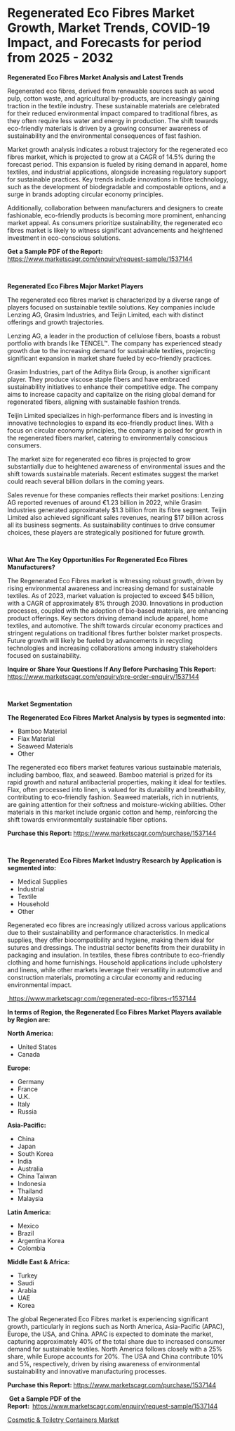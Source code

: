<p><h1>Regenerated Eco Fibres Market Growth, Market Trends, COVID-19 Impact, and Forecasts for period from 2025 - 2032</h1></p><p><strong>Regenerated Eco Fibres Market Analysis and Latest Trends</strong></p>
<p><p>Regenerated eco fibres, derived from renewable sources such as wood pulp, cotton waste, and agricultural by-products, are increasingly gaining traction in the textile industry. These sustainable materials are celebrated for their reduced environmental impact compared to traditional fibres, as they often require less water and energy in production. The shift towards eco-friendly materials is driven by a growing consumer awareness of sustainability and the environmental consequences of fast fashion.</p><p>Market growth analysis indicates a robust trajectory for the regenerated eco fibres market, which is projected to grow at a CAGR of 14.5% during the forecast period. This expansion is fueled by rising demand in apparel, home textiles, and industrial applications, alongside increasing regulatory support for sustainable practices. Key trends include innovations in fibre technology, such as the development of biodegradable and compostable options, and a surge in brands adopting circular economy principles.</p><p>Additionally, collaboration between manufacturers and designers to create fashionable, eco-friendly products is becoming more prominent, enhancing market appeal. As consumers prioritize sustainability, the regenerated eco fibres market is likely to witness significant advancements and heightened investment in eco-conscious solutions.</p></p>
<p><strong>Get a Sample PDF of the Report:&nbsp;</strong> <a href="https://www.marketscagr.com/enquiry/request-sample/1537144?utm_campaign=3534&utm_medium=2&utm_source=Github&utm_content=ia&utm_term=03042025&utm_id=regenerated-eco-fibres">https://www.marketscagr.com/enquiry/request-sample/1537144</a></p>
<p>&nbsp;</p>
<p><strong>Regenerated Eco Fibres Major Market Players</strong></p>
<p><p>The regenerated eco fibres market is characterized by a diverse range of players focused on sustainable textile solutions. Key companies include Lenzing AG, Grasim Industries, and Teijin Limited, each with distinct offerings and growth trajectories.</p><p>Lenzing AG, a leader in the production of cellulose fibers, boasts a robust portfolio with brands like TENCEL™. The company has experienced steady growth due to the increasing demand for sustainable textiles, projecting significant expansion in market share fueled by eco-friendly practices.</p><p>Grasim Industries, part of the Aditya Birla Group, is another significant player. They produce viscose staple fibers and have embraced sustainability initiatives to enhance their competitive edge. The company aims to increase capacity and capitalize on the rising global demand for regenerated fibers, aligning with sustainable fashion trends.</p><p>Teijin Limited specializes in high-performance fibers and is investing in innovative technologies to expand its eco-friendly product lines. With a focus on circular economy principles, the company is poised for growth in the regenerated fibers market, catering to environmentally conscious consumers.</p><p>The market size for regenerated eco fibres is projected to grow substantially due to heightened awareness of environmental issues and the shift towards sustainable materials. Recent estimates suggest the market could reach several billion dollars in the coming years.</p><p>Sales revenue for these companies reflects their market positions: Lenzing AG reported revenues of around €1.23 billion in 2022, while Grasim Industries generated approximately $1.3 billion from its fibre segment. Teijin Limited also achieved significant sales revenues, nearing $17 billion across all its business segments. As sustainability continues to drive consumer choices, these players are strategically positioned for future growth.</p></p>
<p>&nbsp;</p>
<p><strong>What Are The Key Opportunities For Regenerated Eco Fibres Manufacturers?</strong></p>
<p><p>The Regenerated Eco Fibres market is witnessing robust growth, driven by rising environmental awareness and increasing demand for sustainable textiles. As of 2023, market valuation is projected to exceed $45 billion, with a CAGR of approximately 8% through 2030. Innovations in production processes, coupled with the adoption of bio-based materials, are enhancing product offerings. Key sectors driving demand include apparel, home textiles, and automotive. The shift towards circular economy practices and stringent regulations on traditional fibres further bolster market prospects. Future growth will likely be fueled by advancements in recycling technologies and increasing collaborations among industry stakeholders focused on sustainability.</p></p>
<p><strong>Inquire or Share Your Questions If Any Before Purchasing This Report:</strong> <a href="https://www.marketscagr.com/enquiry/pre-order-enquiry/1537144?utm_campaign=3534&utm_medium=2&utm_source=Github&utm_content=ia&utm_term=03042025&utm_id=regenerated-eco-fibres">https://www.marketscagr.com/enquiry/pre-order-enquiry/1537144</a></p>
<p>&nbsp;</p>
<p><strong>Market Segmentation</strong></p>
<p><strong>The Regenerated Eco Fibres Market Analysis by types is segmented into:</strong></p>
<p><ul><li>Bamboo Material</li><li>Flax Material</li><li>Seaweed Materials</li><li>Other</li></ul></p>
<p><p>The regenerated eco fibers market features various sustainable materials, including bamboo, flax, and seaweed. Bamboo material is prized for its rapid growth and natural antibacterial properties, making it ideal for textiles. Flax, often processed into linen, is valued for its durability and breathability, contributing to eco-friendly fashion. Seaweed materials, rich in nutrients, are gaining attention for their softness and moisture-wicking abilities. Other materials in this market include organic cotton and hemp, reinforcing the shift towards environmentally sustainable fiber options.</p></p>
<p><strong>Purchase this Report:&nbsp;</strong><a href="https://www.marketscagr.com/purchase/1537144?utm_campaign=3534&utm_medium=2&utm_source=Github&utm_content=ia&utm_term=03042025&utm_id=regenerated-eco-fibres">https://www.marketscagr.com/purchase/1537144</a></p>
<p>&nbsp;</p>
<p><strong>The Regenerated Eco Fibres Market Industry Research by Application is segmented into:</strong></p>
<p><ul><li>Medical Supplies</li><li>Industrial</li><li>Textile</li><li>Household</li><li>Other</li></ul></p>
<p><p>Regenerated eco fibres are increasingly utilized across various applications due to their sustainability and performance characteristics. In medical supplies, they offer biocompatibility and hygiene, making them ideal for sutures and dressings. The industrial sector benefits from their durability in packaging and insulation. In textiles, these fibres contribute to eco-friendly clothing and home furnishings. Household applications include upholstery and linens, while other markets leverage their versatility in automotive and construction materials, promoting a circular economy and reducing environmental impact.</p></p>
<p><a href="https://www.marketscagr.com/regenerated-eco-fibres-r1537144?utm_campaign=3534&utm_medium=2&utm_source=Github&utm_content=ia&utm_term=03042025&utm_id=regenerated-eco-fibres">&nbsp;https://www.marketscagr.com/regenerated-eco-fibres-r1537144</a></p>
<p><strong>In terms of Region, the Regenerated Eco Fibres Market Players available by Region are:</strong></p>
<p>
    <p> <strong> North America: </strong>
        <ul>
            <li>United States</li>
            <li>Canada</li>
        </ul>
        </p> 
    <p> <strong> Europe: </strong>
        <ul>
            <li>Germany</li>
            <li>France</li>
            <li>U.K.</li>
            <li>Italy</li>
            <li>Russia</li>
        </ul>
        </p> 
    <p> <strong> Asia-Pacific: </strong>
        <ul>
            <li>China</li>
            <li>Japan</li>
            <li>South Korea</li>
            <li>India</li>
            <li>Australia</li>
            <li>China Taiwan</li>
            <li>Indonesia</li>
            <li>Thailand</li>
            <li>Malaysia</li>
        </ul>
        </p> 
    <p> <strong> Latin America: </strong>
        <ul>
            <li>Mexico</li>
            <li>Brazil</li>
            <li>Argentina Korea</li>
            <li>Colombia</li>
        </ul>
        </p> 
    <p> <strong> Middle East & Africa: </strong>
        <ul>
            <li>Turkey</li>
            <li>Saudi</li>
            <li>Arabia</li>
            <li>UAE</li>
            <li>Korea</li>
        </ul>
    </p>
    </p>
<p><p>The global Regenerated Eco Fibres market is experiencing significant growth, particularly in regions such as North America, Asia-Pacific (APAC), Europe, the USA, and China. APAC is expected to dominate the market, capturing approximately 40% of the total share due to increased consumer demand for sustainable textiles. North America follows closely with a 25% share, while Europe accounts for 20%. The USA and China contribute 10% and 5%, respectively, driven by rising awareness of environmental sustainability and innovative manufacturing processes.</p></p>
<p><strong>Purchase this Report: </strong><a href="https://www.marketscagr.com/purchase/1537144?utm_campaign=3534&utm_medium=2&utm_source=Github&utm_content=ia&utm_term=03042025&utm_id=regenerated-eco-fibres">https://www.marketscagr.com/purchase/1537144</a></p>
<p>&nbsp;<strong>Get a Sample PDF of the Report:&nbsp;&nbsp;</strong><a href="https://www.marketscagr.com/enquiry/request-sample/1537144?utm_campaign=3534&utm_medium=2&utm_source=Github&utm_content=ia&utm_term=03042025&utm_id=regenerated-eco-fibres">https://www.marketscagr.com/enquiry/request-sample/1537144</a></p>
<p><strong></strong></p>
<p><p><a href="https://github.com/siertnamba7u/Market-Research-Report-List-1/blob/main/cosmetic-toiletry-containers-market.md?utm_campaign=3534&utm_medium=2&utm_source=Github&utm_content=ia&utm_term=03042025&utm_id=regenerated-eco-fibres">Cosmetic & Toiletry Containers Market</a></p></p>